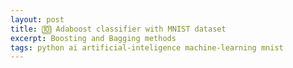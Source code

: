 ```yaml
---
layout: post
title: 🔟 Adaboost classifier with MNIST dataset
excerpt: Boosting and Bagging methods
tags: python ai artificial-inteligence machine-learning mnist 
---
```

